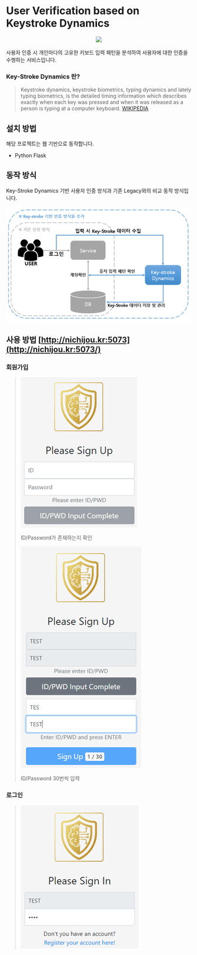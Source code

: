 # User Verification based on Keystroke Dynamics 
<p align="center">
  <img src="https://github.com/Xenia101/KeyStroke-Dynamics/blob/master/img/logo.png?raw=true">
</p>

사용자 인증 시 개인마다의 고유한 키보드 입력 패턴을 분석하여 사용자에 대한 인증을 수행하는 서비스입니다.

### Key-Stroke Dynamics 란?
> Keystroke dynamics, keystroke biometrics, typing dynamics and lately typing biometrics, is the detailed timing information which describes exactly when each key was pressed and when it was released as a person is typing at a computer keyboard.
[WIKIPEDIA](https://en.wikipedia.org/wiki/Keystroke_dynamics)

## 설치 방법
해당 프로젝트는 웹 기반으로 동작합니다.
- Python Flask

## 동작 방식

Key-Stroke Dynamics 기반 사용자 인증 방식과 기존 Legacy와의 비교 동작 방식입니다.

<p align="center">
  <img src="https://github.com/Xenia101/Key-Stroke-Dynamics/blob/master/img/frame.png?raw=true">
</p>

## 사용 방법 [http://nichijou.kr:5073](http://nichijou.kr:5073/)
### 회원가입 

> <img src="https://github.com/Xenia101/Key-Stroke-Dynamics/blob/master/img/sign%20up/1.PNG?raw=true">
>
> ID/Password가 존재하는지 확인
>
> <img src="https://github.com/Xenia101/Key-Stroke-Dynamics/blob/master/img/sign%20up/2.PNG?raw=true">
>
> ID/Password 30번씩 입력

### 로그인

>![SignIn](https://github.com/Xenia101/Key-Stroke-Dynamics/blob/master/img/sign%20in/2.PNG?raw=true)
